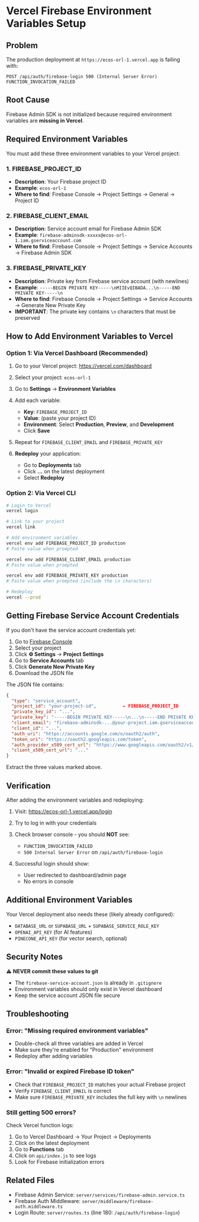 # Vercel Firebase Environment Variables Setup

## Problem
The production deployment at `https://ecos-orl-1.vercel.app` is failing with:
```
POST /api/auth/firebase-login 500 (Internal Server Error)
FUNCTION_INVOCATION_FAILED
```

## Root Cause
Firebase Admin SDK is not initialized because required environment variables are **missing in Vercel**.

## Required Environment Variables

You must add these three environment variables to your Vercel project:

### 1. FIREBASE_PROJECT_ID
- **Description**: Your Firebase project ID
- **Example**: `ecos-orl-1`
- **Where to find**: Firebase Console → Project Settings → General → Project ID

### 2. FIREBASE_CLIENT_EMAIL
- **Description**: Service account email for Firebase Admin SDK
- **Example**: `firebase-adminsdk-xxxxx@ecos-orl-1.iam.gserviceaccount.com`
- **Where to find**: Firebase Console → Project Settings → Service Accounts → Firebase Admin SDK

### 3. FIREBASE_PRIVATE_KEY
- **Description**: Private key from Firebase service account (with newlines)
- **Example**: `-----BEGIN PRIVATE KEY-----\nMIIEvQIBADA...\n-----END PRIVATE KEY-----\n`
- **Where to find**: Firebase Console → Project Settings → Service Accounts → Generate New Private Key
- **IMPORTANT**: The private key contains `\n` characters that must be preserved

## How to Add Environment Variables to Vercel

### Option 1: Via Vercel Dashboard (Recommended)

1. Go to your Vercel project: https://vercel.com/dashboard
2. Select your project: `ecos-orl-1`
3. Go to **Settings** → **Environment Variables**
4. Add each variable:
   - **Key**: `FIREBASE_PROJECT_ID`
   - **Value**: (paste your project ID)
   - **Environment**: Select **Production**, **Preview**, and **Development**
   - Click **Save**

5. Repeat for `FIREBASE_CLIENT_EMAIL` and `FIREBASE_PRIVATE_KEY`

6. **Redeploy** your application:
   - Go to **Deployments** tab
   - Click **...** on the latest deployment
   - Select **Redeploy**

### Option 2: Via Vercel CLI

```bash
# Login to Vercel
vercel login

# Link to your project
vercel link

# Add environment variables
vercel env add FIREBASE_PROJECT_ID production
# Paste value when prompted

vercel env add FIREBASE_CLIENT_EMAIL production
# Paste value when prompted

vercel env add FIREBASE_PRIVATE_KEY production
# Paste value when prompted (include the \n characters)

# Redeploy
vercel --prod
```

## Getting Firebase Service Account Credentials

If you don't have the service account credentials yet:

1. Go to [Firebase Console](https://console.firebase.google.com)
2. Select your project
3. Click **⚙️ Settings** → **Project Settings**
4. Go to **Service Accounts** tab
5. Click **Generate New Private Key**
6. Download the JSON file

The JSON file contains:
```json
{
  "type": "service_account",
  "project_id": "your-project-id",          ← FIREBASE_PROJECT_ID
  "private_key_id": "...",
  "private_key": "-----BEGIN PRIVATE KEY-----\n...\n-----END PRIVATE KEY-----\n",  ← FIREBASE_PRIVATE_KEY
  "client_email": "firebase-adminsdk-...@your-project.iam.gserviceaccount.com",  ← FIREBASE_CLIENT_EMAIL
  "client_id": "...",
  "auth_uri": "https://accounts.google.com/o/oauth2/auth",
  "token_uri": "https://oauth2.googleapis.com/token",
  "auth_provider_x509_cert_url": "https://www.googleapis.com/oauth2/v1/certs",
  "client_x509_cert_url": "..."
}
```

Extract the three values marked above.

## Verification

After adding the environment variables and redeploying:

1. Visit: https://ecos-orl-1.vercel.app/login
2. Try to log in with your credentials
3. Check browser console - you should **NOT** see:
   - `FUNCTION_INVOCATION_FAILED`
   - `500 Internal Server Error` on `/api/auth/firebase-login`

4. Successful login should show:
   - User redirected to dashboard/admin page
   - No errors in console

## Additional Environment Variables

Your Vercel deployment also needs these (likely already configured):

- `DATABASE_URL` or `SUPABASE_URL` + `SUPABASE_SERVICE_ROLE_KEY`
- `OPENAI_API_KEY` (for AI features)
- `PINECONE_API_KEY` (for vector search, optional)

## Security Notes

⚠️ **NEVER commit these values to git**
- The `firebase-service-account.json` is already in `.gitignore`
- Environment variables should only exist in Vercel dashboard
- Keep the service account JSON file secure

## Troubleshooting

### Error: "Missing required environment variables"
- Double-check all three variables are added in Vercel
- Make sure they're enabled for "Production" environment
- Redeploy after adding variables

### Error: "Invalid or expired Firebase ID token"
- Check that `FIREBASE_PROJECT_ID` matches your actual Firebase project
- Verify `FIREBASE_CLIENT_EMAIL` is correct
- Make sure `FIREBASE_PRIVATE_KEY` includes the full key with `\n` newlines

### Still getting 500 errors?
Check Vercel function logs:
1. Go to Vercel Dashboard → Your Project → Deployments
2. Click on the latest deployment
3. Go to **Functions** tab
4. Click on `api/index.js` to see logs
5. Look for Firebase initialization errors

## Related Files

- Firebase Admin Service: `server/services/firebase-admin.service.ts`
- Firebase Auth Middleware: `server/middleware/firebase-auth.middleware.ts`
- Login Route: `server/routes.ts` (line 180: `/api/auth/firebase-login`)
